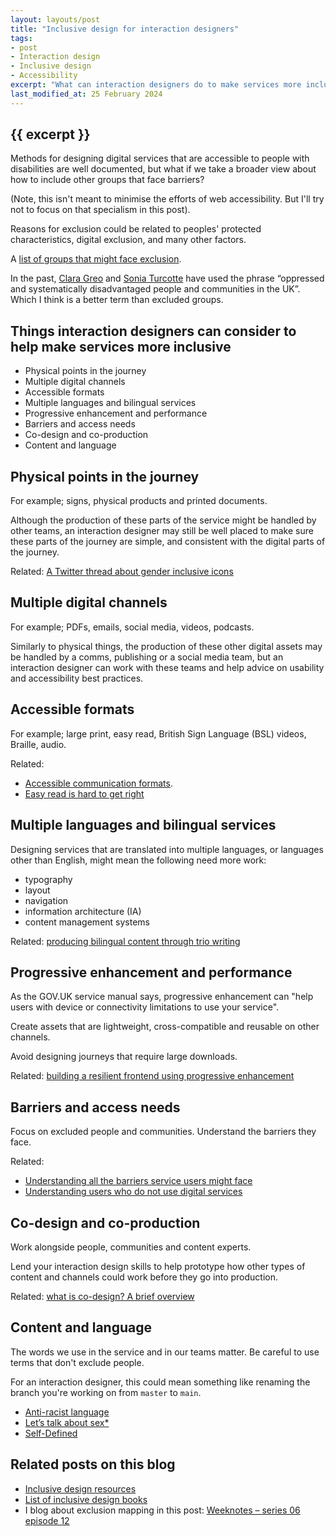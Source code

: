 ```yaml
---
layout: layouts/post
title: "Inclusive design for interaction designers"
tags:
- post
- Interaction design
- Inclusive design
- Accessibility
excerpt: "What can interaction designers do to make services more inclusive?"
last_modified_at: 25 February 2024
---
```


## {{ excerpt }}

Methods for designing digital services that are accessible to people with disabilities are well documented, but what if we take a broader view about how to include other groups that face barriers?

(Note, this isn't meant to minimise the efforts of web accessibility. But I'll try not to focus on that specialism in this post).

Reasons for exclusion could be related to peoples' protected characteristics, digital exclusion, and many other factors.

A [list of groups that might face exclusion](https://gist.github.com/benjystanton/1cf8c3a24ddccbc23ba2304f4166ca13).

In the past, [Clara Greo](https://www.claragreo.com/) and [Sonia Turcotte](https://soniaturcotte.com/) have used the phrase “oppressed and systematically disadvantaged people and communities in the UK”. Which I think is a better term than excluded groups.

## Things interaction designers can consider to help make services more inclusive

- Physical points in the journey
- Multiple digital channels
- Accessible formats
- Multiple languages and bilingual services
- Progressive enhancement and performance
- Barriers and access needs 
- Co-design and co-production
- Content and language

## Physical points in the journey

For example; signs, physical products and printed documents.

Although the production of these parts of the service might be handled by other teams, an interaction designer may still be well placed to make sure these parts of the journey are simple, and consistent with the digital parts of the journey.

Related: [A Twitter thread about gender inclusive icons](https://twitter.com/magmidd/status/1410909224490700801)

## Multiple digital channels

For example; PDFs, emails, social media, videos, podcasts.

Similarly to physical things, the production of these other digital assets may be handled by a comms, publishing or a social media team, but an interaction designer can work with these teams and help advice on usability and accessibility best practices.

## Accessible formats

For example; large print, easy read, British Sign Language (BSL) videos, Braille, audio.

Related:

- [Accessible communication formats](https://www.gov.uk/government/publications/inclusive-communication/accessible-communication-formats).
- [Easy read is hard to get right](https://designnotes.blog.gov.uk/2021/10/11/easy-read-is-hard-to-get-right/)

## Multiple languages and bilingual services

Designing services that are translated into multiple languages, or languages other than English, might mean the following need more work:

- typography
- layout
- navigation
- information architecture (IA)
- content management systems

Related: [producing bilingual content through trio writing](https://digitalpublicservices.gov.wales/blog/producing-bilingual-content-through-trio-writing)

## Progressive enhancement and performance

As the GOV.UK service manual says, progressive enhancement can "help users with device or connectivity limitations to use your service".

Create assets that are lightweight, cross-compatible and reusable on other channels.

Avoid designing journeys that require large downloads.

Related: [building a resilient frontend using progressive enhancement](https://www.gov.uk/service-manual/technology/using-progressive-enhancement)

## Barriers and access needs 

Focus on excluded people and communities. Understand the barriers they face.

Related:

- [Understanding all the barriers service users might face](https://gds.blog.gov.uk/2019/03/26/understanding-all-the-barriers-service-users-might-face/)
- [Understanding users who do not use digital services](https://www.gov.uk/service-manual/user-research/understanding-users-who-dont-use-digital-services)

## Co-design and co-production

Work alongside people, communities and content experts.

Lend your interaction design skills to help prototype how other types of content and channels could work before they go into production.

Related: [what is co-design? A brief overview](https://www.beyondstickynotes.com/what-is-codesign)

## Content and language

The words we use in the service and in our teams matter. Be careful to use terms that don't exclude people.

For an interaction designer, this could mean something like renaming the branch you're working on from `master` to `main`.

- [Anti-racist language](https://contentdesign.intuit.com/accessibility-and-inclusion/anti-racist-language/)
- [Let’s talk about sex*](https://emmaparnell.medium.com/lets-talk-about-sex-6bb64c7e8f0c)
- [Self-Defined](https://www.selfdefined.app/)

## Related posts on this blog

- [Inclusive design resources](/blog/inclusive-design-resources/)
- [List of inclusive design books](/blog/list-of-inclusive-design-books/)
- I blog about exclusion mapping in this post: [Weeknotes – series 06 episode 12](/blog/weeknotes-series-06-episode-12/)